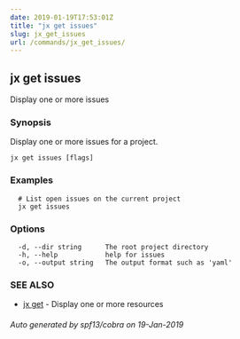 ```yaml
---
date: 2019-01-19T17:53:01Z
title: "jx get issues"
slug: jx_get_issues
url: /commands/jx_get_issues/
---
```

## jx get issues

Display one or more issues

### Synopsis

Display one or more issues for a project.

```
jx get issues [flags]
```

### Examples

```
  # List open issues on the current project
  jx get issues
```

### Options

```
  -d, --dir string      The root project directory
  -h, --help            help for issues
  -o, --output string   The output format such as 'yaml'
```

### SEE ALSO

* [jx get](/commands/jx_get/)	 - Display one or more resources

###### Auto generated by spf13/cobra on 19-Jan-2019
